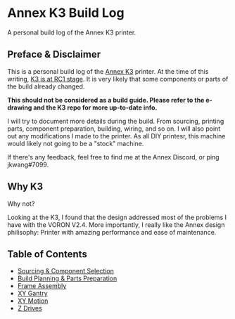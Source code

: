 # Annex K3 Build Log
A personal build log of the Annex K3 printer. 

## Preface & Disclaimer
This is a personal build log of the [Annex K3](https://github.com/Annex-Engineering/Gasherbrum-K3) printer.  At the time of this writing, [K3 is at RC1 stage](https://github.com/Annex-Engineering/Gasherbrum-K3/releases/tag/R1RC1).  It is very likely that some components or parts of the build already changed.  

**This should not be considered as a build guide.  Please refer to the e-drawing and the K3 repo for more up-to-date info.**

I will try to document more details during the build.  From sourcing, printing parts, component preparation, building, wiring, and so on.  I will also point out any modifications I made to the printer.  As all DIY printesr, this machine would likely not going to be a "stock" machine.

If there's any feedback, feel free to find me at the Annex Discord, or ping jkwang#7099.

## Why K3

Why not?

Looking at the K3,  I found that the design addressed most of the problems I have with the VORON V2.4.   More importantly, I really like the Annex design philisophy: Printer with amazing performance and ease of maintenance.


## Table of Contents

  * [Sourcing & Component Selection](1_Sourcing.md)
  * [Build Planning & Parts Preparation](2_Planning.md)
  * [Frame Assembly](3_Frame.md)
  * [XY Gantry](4_XY_Gantry.md)
  * [XY Motion](5_XY_Motion.md)
  * [Z Drives](6_Z_Drives.md)
